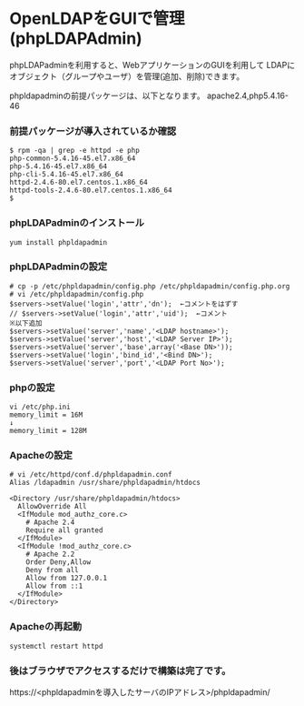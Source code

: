 # OpenLDAPをGUIで管理(phpLDAPAdmin)

phpLDAPadminを利用すると、WebアプリケーションのGUIを利用して
LDAPにオブジェクト（グループやユーザ）を管理(追加、削除)できます。


phpldapadminの前提パッケージは、以下となります。
apache2.4,php5.4.16-46

### 前提パッケージが導入されているか確認

```
$ rpm -qa | grep -e httpd -e php
php-common-5.4.16-45.el7.x86_64
php-5.4.16-45.el7.x86_64
php-cli-5.4.16-45.el7.x86_64
httpd-2.4.6-80.el7.centos.1.x86_64
httpd-tools-2.4.6-80.el7.centos.1.x86_64
$
```

### phpLDAPadminのインストール

```
yum install phpldapadmin
```

### phpLDAPadminの設定

```
# cp -p /etc/phpldapadmin/config.php /etc/phpldapadmin/config.php.org
# vi /etc/phpldapadmin/config.php
$servers->setValue('login','attr','dn');  ←コメントをはずす
// $servers->setValue('login','attr','uid');  ←コメント
※以下追加
$servers->setValue('server','name','<LDAP hostname>');
$servers->setValue('server','host','<LDAP Server IP>');
$servers->setValue('server','base',array('<Base DN>'));
$servers->setValue('login','bind_id','<Bind DN>');
$servers->setValue('server','port','<LDAP Port No>');

```


### phpの設定

```
vi /etc/php.ini
memory_limit = 16M
↓
memory_limit = 128M
```

### Apacheの設定

```
# vi /etc/httpd/conf.d/phpldapadmin.conf
Alias /ldapadmin /usr/share/phpldapadmin/htdocs
 
<Directory /usr/share/phpldapadmin/htdocs>
  AllowOverride All
  <IfModule mod_authz_core.c>
    # Apache 2.4
    Require all granted 
  </IfModule>
  <IfModule !mod_authz_core.c>
    # Apache 2.2
    Order Deny,Allow
    Deny from all
    Allow from 127.0.0.1
    Allow from ::1
  </IfModule>
</Directory>
```

### Apacheの再起動

```
systemctl restart httpd
```


### 後はブラウザでアクセスするだけで構築は完了です。

https://<phpldapadminを導入したサーバのIPアドレス>/phpldapadmin/


